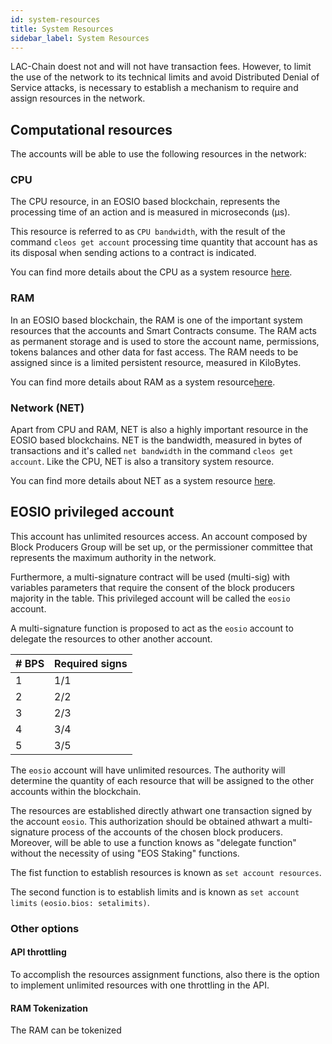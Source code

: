 ```yaml
---
id: system-resources
title: System Resources
sidebar_label: System Resources
---
```


LAC-Chain doest not and will not have transaction fees. However, to limit the use of the network to its technical limits and avoid Distributed Denial of Service attacks, is necessary to establish a mechanism to require and assign resources in the network.

## Computational resources

The accounts will be able to use the following resources in the network:

### CPU
The CPU resource, in an EOSIO based blockchain, represents the processing time of an action and is measured in microseconds (μs).

This resource is referred to as `CPU bandwidth`, with the result of the command `cleos get account` processing time quantity that account has as its disposal when sending actions to a contract is indicated.

You can find more details about the CPU as a system resource [here](https://developers.eos.io/manuals/eosio.contracts/latest/key-concepts/cpu).

### RAM
In an EOSIO based blockchain, the RAM is one of the important system resources that the accounts and Smart Contracts consume. The RAM acts as permanent storage and is used to store the account name, permissions, tokens balances and other data for fast access. The RAM needs to be assigned since is a limited persistent resource, measured in KiloBytes.

You can find more details about RAM as a system resource[here](https://developers.eos.io/manuals/eosio.contracts/latest/key-concepts/ram).

### Network (NET)

Apart from CPU and RAM, NET is also a highly important resource in the EOSIO based blockchains. NET is the bandwidth, measured in bytes of transactions and it's called `net bandwidth` in the command `cleos get account`. Like the CPU, NET is also a transitory system resource.

You can find more details about NET as a system resource [here](https://developers.eos.io/manuals/eosio.contracts/latest/key-concepts/net).

## EOSIO privileged account

This account has unlimited resources access.  An account composed by Block Producers Group will be set up, or the permissioner committee that represents the maximum authority in the network.

Furthermore, a multi-signature contract will be used (multi-sig) with variables parameters that require the consent of the block producers majority in the table. This privileged account will be called the `eosio` account.

A multi-signature function is proposed to act as the `eosio` account to delegate the resources to other another account.

| # BPS | Required signs |
| ------ | -------------- |
| 1      | 1/1            |
| 2      | 2/2            |
| 3      | 2/3            |
| 4      | 3/4            |
| 5      | 3/5            |


 The `eosio` account will have unlimited resources. The authority will determine the quantity of each resource that will be assigned to the other accounts within the blockchain.


The resources are established directly athwart one transaction signed by the account `eosio`. This authorization should be obtained athwart a multi-signature process of the accounts of the chosen block producers. Moreover, will be able to use a function knows as "delegate function" without the necessity of using "EOS Staking" functions.

The fist function to establish resources is known as `set account resources`.

The second function is to establish limits and is known as `set account limits` `(eosio.bios: setalimits)`.


### Other options

#### API throttling
To accomplish the resources assignment functions, also there is the option to implement unlimited resources with one throttling in the API.

#### RAM Tokenization

The RAM can be tokenized


